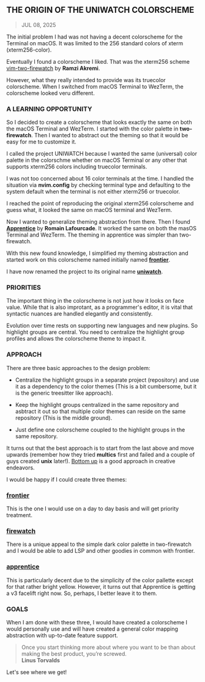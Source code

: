 ## THE ORIGIN OF THE UNIWATCH COLORSCHEME
> JUL 08, 2025

The initial problem I had was not having a decent colorscheme for the Terminal on macOS.
It was limited to the 256 standard colors of xterm (xterm256-color).

Eventually I found a colorscheme I liked.  That was the xterm256 scheme 
[vim-two-firewatch](../scheme/firewatch/README.md) by **Ramzi Akremi**. 

However, what they really intended to provide was its truecolor colorscheme.
When I switched from macOS Terminal to WezTerm, the colorscheme looked veru different.

### A LEARNING OPPORTUNITY

So I decided to create a colorscheme that looks exactly the same on both the macOS Terminal
and WezTerm.  I started with the color palette in **two-firewatch**.  Then I wanted to
abstract out the theming so that it would be easy for me to customize it.

I called the project UNIWATCH because I wanted the same (universal) color palette in the
colorschme whether on macOS Terminal or any other that supports xterm256 colors including
truecolor terminals.

I was not too concerned about 16 color terminals at the time.  I handled the situation
via **nvim.config** by checking terminal type and defaulting to the system default when
the terminal is not either xterm256 or truecolor.

I reached the point of reproducing the original xterm256 colorscheme and guess what,
it looked the same on macOS terminal and WezTerm.

Now I wanted to generalize theming abstraction from there.  Then I found
[**Apprentice**](../scheme/apprentice/README.md) by **Romain Lafourcade**.
It worked the same on both the masOS Terminal and WezTerm.  The theming in
apprentice was simpler than two-firewatch.

With this new found knowledge, I simplified my theming abstraction and started work
on this colorscheme named initially named [**frontier**](../scheme/frontier/README.md).

I have now renamed the project to its original name
[**uniwatch**](https://github.com/rubocode/uniwatch.nvim).

### PRIORITIES

The important thing in the colorscheme is not just how it looks on face value.
While that is also improtant, as a programmer's editor, it is vital that syntactic
nuances are handled elegantly and consistently.

Evolution over time rests on supporting new languages and new plugins.
So highlight groups are central.  You need to centralize the highlight
group profiles and allows the colorscheme theme to impact it.

### APPROACH

There are three basic approaches to the design problem:  

* Centralize the highlight groups in a separate project (repository)
and use it as a dependency to the color themes (This is a bit cumbersome,
but it is the generic treesitter like approach).

* Keep the highlight groups centralized in the same repository and asbtract
it out so that multiple color themes can reside on the same repository
(This is the middle ground).

* Just define one colorscheme coupled to the highlight groups in the
same repository.

It turns out that the best approach is to start from the last above and move
upwards (remember how they tried **multics** first and failed and a couple of
guys created **unix** later!).
[Bottom up](https://rubocode.github.io/blog/2018-08-17/top-down-and-bottom-up)
is a good approach in creative endeavors.

I would be happy if I could create three themes:  

### [frontier](../scheme/frontier/README.md)
This is the one I would use on a day to day basis and will get priority treatment.

### [firewatch](../scheme/firewatch/README.md)
There is a unique appeal to the simple dark color palette in two-firewatch and
I would be able to add LSP and other goodies in common with frontier.

### [apprentice](../scheme/apprentice/README.md)
This is particularly decent due to the simplicity of the color pallette
except for that rather bright yellow.
However, it turns out that Apprentice is getting a v3 facelift right now.
So, perhaps, I better leave it to them.

### GOALS

When I am done with these three, I would have created a colorscheme I would
personally use and will have created a general color mapping abstraction with
up-to-date feature support.

> Once you start thinking more about where you want to be than about
> making the best product, you’re screwed.  
> **Linus Torvalds**  

Let's see where we get!

